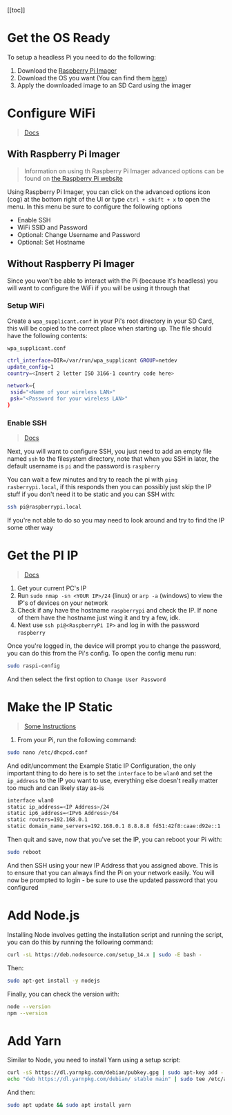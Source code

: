 [[toc]]

# Get the OS Ready

To setup a headless Pi you need to do the following:

1. Download the [Raspberry Pi Imager](https://www.raspberrypi.org/downloads/)
2. Download the OS you want (You can find them [here](https://www.raspberrypi.org/downloads/raspberry-pi-os/))
3. Apply the downloaded image to an SD Card using the imager

# Configure WiFi

> [Docs](https://www.raspberrypi.org/documentation/configuration/wireless/headless.md)

## With Raspberry Pi Imager

> Information on using th Raspberry Pi Imager advanced options can be found on [the Raspberry Pi website](https://www.raspberrypi.com/news/raspberry-pi-imager-update-to-v1-6/)

Using Raspberry Pi Imager, you can click on the advanced options icon (cog) at the bottom right of the UI or type `ctrl + shift + x` to open the menu. In this menu be sure to configure the following options

- Enable SSH
- WiFi SSID and Password
- Optional: Change Username and Password
- Optional: Set Hostname

## Without Raspberry Pi Imager

Since you won't be able to interact with the Pi (because it's headless) you will want to configure the WiFi if you will be using it through that

### Setup WiFi

Create a `wpa_supplicant.conf` in your Pi's root directory in your SD Card, this will be copied to the correct place when starting up. The file should have the following contents:

`wpa_supplicant.conf`

```sh
ctrl_interface=DIR=/var/run/wpa_supplicant GROUP=netdev
update_config=1
country=<Insert 2 letter ISO 3166-1 country code here>

network={
 ssid="<Name of your wireless LAN>"
 psk="<Password for your wireless LAN>"
}
```

### Enable SSH

> [Docs](https://www.raspberrypi.org/documentation/remote-access/ssh/README.md)

Next, you will want to configure SSH, you just need to add an empty file named `ssh` to the filesystem directory, note that when you SSH in later, the default username is `pi` and the password is `raspberry`

You can wait a few minutes and try to reach the pi with `ping rasberrypi.local`, if this responds then you can possibly just skip the IP stuff if you don't need it to be static and you can SSH with:

```sh
ssh pi@raspberrypi.local
```

If you're not able to do so you may need to look around and try to find the IP some other way

# Get the PI IP

> [Docs](https://www.raspberrypi.org/documentation/remote-access/ip-address.md)

1. Get your current PC's IP
2. Run `sudo nmap -sn <YOUR IP>/24` (linux) or `arp -a` (windows) to view the IP's of devices on your network
3. Check if any have the hostname `raspberrypi` and check the IP. If none of them have the hostname just wing it and try a few, idk.
4. Next use `ssh pi@<RaspberryPi IP>` and log in with the password `raspberry`

Once you're logged in, the device will prompt you to change the password, you can do this from the Pi's config. To open the config menu run:

```sh
sudo raspi-config
```

And then select the first option to `Change User Password`

# Make the IP Static

> [Some Instructions](https://www.ionos.com/digitalguide/server/configuration/provide-raspberry-pi-with-a-static-ip-address/)

1. From your Pi, run the following command:

```sh
sudo nano /etc/dhcpcd.conf
```

And edit/uncomment the Example Static IP Configuration, the only important thing to do here is to set the `interface` to be `wlan0` and set the `ip_address` to the IP you want to use, everything else doesn't really matter too much and can likely stay as-is

```sh
interface wlan0
static ip_address=<IP Address>/24
static ip6_address=<IPv6 Address>/64
static routers=192.168.0.1
static domain_name_servers=192.168.0.1 8.8.8.8 fd51:42f8:caae:d92e::1
```

Then quit and save, now that you've set the IP, you can reboot your Pi with:

```sh
sudo reboot
```

And then SSH using your new IP Address that you assigned above. This is to ensure that you can always find the Pi on your network easily. You will now be prompted to login - be sure to use the updated password that you configured

# Add Node.js

Installing Node involves getting the installation script and running the script, you can do this by running the following command:

```sh
curl -sL https://deb.nodesource.com/setup_14.x | sudo -E bash -
```

Then:

```sh
sudo apt-get install -y nodejs
```

Finally, you can check the version with:

```sh
node --version
npm --version
```

# Add Yarn

Similar to Node, you need to install Yarn using a setup script:

```sh
curl -sS https://dl.yarnpkg.com/debian/pubkey.gpg | sudo apt-key add -
echo "deb https://dl.yarnpkg.com/debian/ stable main" | sudo tee /etc/apt/sources.list.d/yarn.list
```

And then:

```sh
sudo apt update && sudo apt install yarn
```

